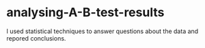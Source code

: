 # analysing-A-B-test-results
I used statistical techniques to answer questions about the data and repored conclusions.
